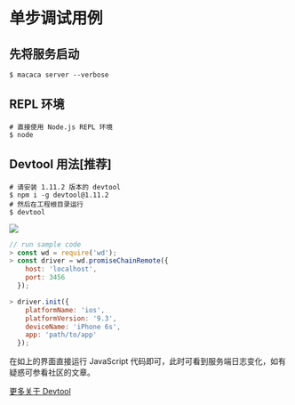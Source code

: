 # 单步调试用例

## 先将服务启动

```shell
$ macaca server --verbose
```

## REPL 环境

```shell
# 直接使用 Node.js REPL 环境
$ node
```

## Devtool 用法[推荐]

```shell
# 请安装 1.11.2 版本的 devtool
$ npm i -g devtool@1.11.2
# 然后在工程根目录运行
$ devtool
```

![](http://ww3.sinaimg.cn/large/3fb01b8agw1f2m0n619wpj21d019aaey.jpg)

```javascript
// run sample code
> const wd = require('wd');
> const driver = wd.promiseChainRemote({
    host: 'localhost',
    port: 3456
  });

> driver.init({
    platformName: 'ios',
    platformVersion: '9.3',
    deviceName: 'iPhone 6s',
    app: 'path/to/app'
  });
```

在如上的界面直接运行 JavaScript 代码即可，此时可看到服务端日志变化，如有疑惑可参看社区的文章。

[更多关于 Devtool](//github.com/Jam3/devtool)
